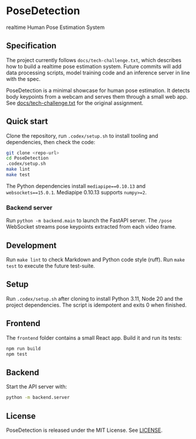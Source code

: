 # PoseDetection

realtime Human Pose Estimation System

## Specification

The project currently follows `docs/tech-challenge.txt`, which describes how
to build a realtime pose estimation system. Future commits will add data
processing scripts, model training code and an inference server in line with
the spec.

PoseDetection is a minimal showcase for human pose estimation. It detects body
keypoints from a webcam and serves them through a small web app. See
[docs/tech-challenge.txt](docs/tech-challenge.txt) for the original assignment.

## Quick start

Clone the repository, run `.codex/setup.sh` to install tooling and
dependencies, then check the code:

```bash
git clone <repo-url>
cd PoseDetection
.codex/setup.sh
make lint
make test
```

The Python dependencies install `mediapipe==0.10.13` and
`websockets==15.0.1`. Mediapipe 0.10.13 supports `numpy>=2`.

### Backend server

Run `python -m backend.main` to launch the FastAPI server. The `/pose`
WebSocket streams pose keypoints extracted from each video frame.

## Development

Run `make lint` to check Markdown and Python code style (ruff).
Run `make test` to execute the future test-suite.

## Setup

Run `.codex/setup.sh` after cloning to install Python 3.11, Node 20 and the
project dependencies. The script is idempotent and exits 0 when finished.

## Frontend

The `frontend` folder contains a small React app. Build it and run its tests:

```bash
npm run build
npm test
```

## Backend

Start the API server with:

```bash
python -m backend.server
```

## License

PoseDetection is released under the MIT License. See [LICENSE](LICENSE).

